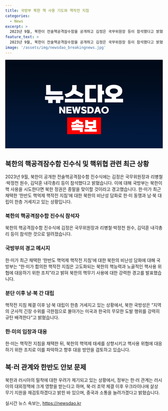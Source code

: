 ```yaml
---
title: 국방부 북한 핵 사용 기도와 핵작전 지침
categories:
  - News
excerpt: >
  2023년 9월, 북한이 전술핵공격잠수함을 공개하고 김정은 국무위원장 등이 참석했다고 밝혔다. 국방부는 북한의 핵 사용을 기도한다면 종말을 맞이하게 될 것이라고 경고했으며, 한·미의 핵작전 지침에 대해 북한의 비난을 재차 경고했다. 한·미의 핵작전 지침은 북한의 핵능력에 대응하는 한미동맹의 조치로 규정되었다. 국방부는 북한의 핵위협이 없었다면 핵작전 지침도 필요하지 않았을 것이라고 지적했다. 한편, 정부는 북·러의 밀착에 대한 우려를 지속하며 중국과의 소통을 강화하겠다고 밝혔다.
feature_text: >
  2023년 9월, 북한이 전술핵공격잠수함을 공개하고 김정은 국무위원장 등이 참석했다고 밝혔다. 국방부는 북한의 핵 사용을 기도한다면 종말을 맞이하게 될 것이라고 경고했으며, 한·미의 핵작전 지침에 대해 북한의 비난을 재차 경고했다. 한·미의 핵작전 지침은 북한의 핵능력에 대응하는 한미동맹의 조치로 규정되었다. 국방부는 북한의 핵위협이 없었다면 핵작전 지침도 필요하지 않았을 것이라고 지적했다. 한편, 정부는 북·러의 밀착에 대한 우려를 지속하며 중국과의 소통을 강화하겠다고 밝혔다.
image: '/assets/img/newsdao_breakingnews.jpg'
---
```


<p><img src="/assets/img/newsdao_breakingnews.jpg" alt="cryptoinkorea 속보" /></p>

<h2 data-ke-size="size26">북한의 핵공격잠수함 진수식 및 핵위협 관련 최근 상황</h2>

<p data-ke-size="size16">2023년 9월, 북한이 공개한 전술핵공격잠수함 진수식에는 김정은 국무위원장과 리병철·박정천 원수, 김덕훈 내각총리 등이 참석했다고 밝혔습니다. 이에 대해 국방부는 북한이 핵 사용을 시도한다면 북한 정권은 종말을 맞이할 것이라고 경고했습니다. 한·미가 최근 채택한 ‘한반도 핵억제 핵작전 지침’에 대한 북한의 비난성 담화로 한·미 동맹과 남·북 대립이 한층 거세지고 있는 상황입니다.</p>

<h3 data-ke-size="size24">북한의 핵공격잠수함 진수식 참석자</h3>

<p data-ke-size="size16">북한의 핵공격잠수함 진수식에 김정은 국무위원장과 리병철·박정천 원수, 김덕훈 내각총리 등이 참석한 것으로 알려졌습니다.</p>

<h3 data-ke-size="size24">국방부의 경고 메시지</h3>

<p data-ke-size="size16">한·미가 최근 채택한 ‘한반도 핵억제 핵작전 지침’에 대한 북한의 비난성 담화에 대해 국방부는 “한·미가 합의한 핵작전 지침은 고도화되는 북한의 핵능력과 노골적인 핵사용 위협에 대응하기 위한 조치”라고 밝혀 북한의 핵무기 사용에 대한 강력한 경고를 발표했습니다.</p>

<h3 data-ke-size="size24">분단 이후 남·북 간 대립</h3>

<p data-ke-size="size16">핵작전 지침 체결 이후 남·북 대립이 한층 거세지고 있는 상황에서, 북한 국방성은 “지역의 군사적 긴장 수위를 극한점으로 몰아가는 미국과 한국의 무모한 도발 행위를 강력히 규탄 배격한다”고 밝혔습니다.</p>

<h3 data-ke-size="size24">한·미의 입장과 대응</h3>

<p data-ke-size="size16">한·미는 핵작전 지침을 채택한 뒤, 북한의 핵억제 태세를 상향시키고 핵사용 위협에 대응하기 위한 조치로 이를 파악하고 향후 대응 방안을 검토하고 있습니다.</p>

<h2 data-ke-size="size26">북·러 관계와 한반도 안보 문제</h2>

<p data-ke-size="size16">북한과 러시아의 밀착에 대한 우려가 제기되고 있는 상황에서, 정부는 한·러 관계는 러시아의 대외정책에 크게 영향을 받는다고 하며, 북·러 조약 체결 이후 우크라이나에 살상 무기 지원을 재검토하겠다고 밝힌 바 있으며, 중국과 소통을 늘려가겠다고 밝혔습니다.</p>
실시간 뉴스 속보는, <a href="https://newsdao.kr" rel="dofollow">https://newsdao.kr</a>


